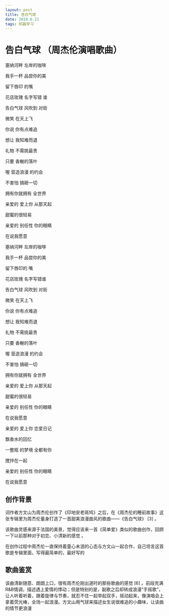 ```yaml
---
layout: post
title: 告白气球
date: 2018.6.21
tags: 机器学习    
---
```


# 告白气球 （周杰伦演唱歌曲）

塞纳河畔 左岸的咖啡

我手一杯 品尝你的美

留下唇印 的嘴

花店玫瑰 名字写错 谁

告白气球 风吹到 对街

微笑 在天上飞

你说 你有点难追

想让 我知难而退

礼物 不需挑最贵

只要 香榭的落叶

喔 营造浪漫 的约会

不害怕 搞砸一切

拥有你就拥有 全世界

亲爱的 爱上你 从那天起

甜蜜的很轻易

亲爱的 别任性 你的眼睛

在说我愿意

塞纳河畔 左岸的咖啡

我手一杯 品尝你的美

留下唇印的 嘴

花店玫瑰 名字写错谁

告白气球 风吹到 对街

微笑 在天上飞

你说 你有点难追

想让 我知难而退

礼物 不需挑最贵

只要 香榭的落叶

喔 营造浪漫 的约会

不害怕 搞砸一切

拥有你就拥有 全世界

亲爱的 爱上你 从那天起

甜蜜的很轻易

亲爱的 别任性 你的眼睛

在说我愿意

亲爱的 爱上你 恋爱日记

飘香水的回忆

一整瓶 的梦境 全都有你

搅拌在一起

亲爱的 别任性 你的眼睛

在说我愿意


## 创作背景

词作者方文山为周杰伦创作了《印地安老斑鸠》之后，在《周杰伦的睡前故事》这张专辑里为周杰伦量身打造了一首甜美浪漫曲风的歌曲——《告白气球》 [3]  。

该歌曲灵感来源于法国的美景，觉得应该来一首《简单爱》类似的歌曲创作，回顾一下以前那种对于初恋、小清新的感觉 。

在创作过程中周杰伦一直保持着童心未泯的心态与方文山一起合作，自己坦言这首歌是专辑里面，写得最简单的，最好写的 


## 歌曲鉴赏

该曲清新随意、朗朗上口，很有周杰伦刚出道时的那些歌曲的感觉 [6]  。前段充满R&B情调，描述遇上爱情的悸动；但是特别的是，副歌之后却转成浪漫“手摇歌”，让人听着听着，跟着旋律与节奏，就忍不住一起举起双手，摇动起来，像演唱会上拿着荧光棒，全场一起浪漫。方文山用气球来描述女生说很难追的小趣味，让该曲的情节更浪漫
